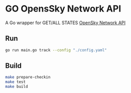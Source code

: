 # GO OpensSky Network API 

A Go wrapper for GET/ALL STATES [OpenSky Network API](https://openskynetwork.github.io/opensky-api/)

## Run

```bash
go run main.go track --config "./config.yaml"
```

## Build

```bash
make prepare-checkin
make test
make build
```
